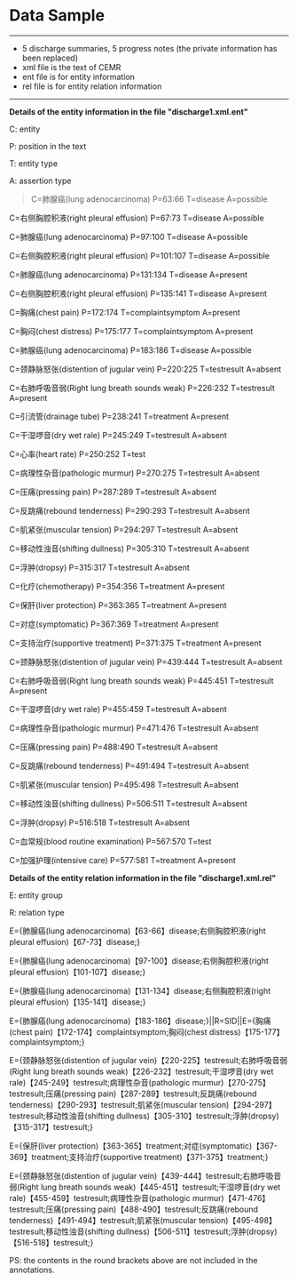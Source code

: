 # Data Sample #

---

- 5 discharge summaries, 5 progress notes (the private information has been replaced)
- xml file is the text of CEMR
- ent file is for entity information
- rel file is for entity relation information

---



**Details of the entity information in the file "discharge1.xml.ent"**

C: entity

P: position in the text

T: entity type

A: assertion type


> C=肺腺癌(lung adenocarcinoma) P=63:66 T=disease A=possible
> 
C=右侧胸腔积液(right pleural effusion) P=67:73 T=disease A=possible
> 
C=肺腺癌(lung adenocarcinoma) P=97:100 T=disease A=possible
> 
C=右侧胸腔积液(right pleural effusion) P=101:107 T=disease A=possible
> 
C=肺腺癌(lung adenocarcinoma) P=131:134 T=disease A=present
> 
C=右侧胸腔积液(right pleural effusion) P=135:141 T=disease A=present
> 
C=胸痛(chest pain) P=172:174 T=complaintsymptom A=present
> 
C=胸闷(chest distress) P=175:177 T=complaintsymptom A=present
> 
C=肺腺癌(lung adenocarcinoma) P=183:186 T=disease A=possible
> 
C=颈静脉怒张(distention of jugular vein) P=220:225 T=testresult A=absent
> 
C=右肺呼吸音弱(Right lung breath sounds weak) P=226:232 T=testresult A=present
> 
C=引流管(drainage tube) P=238:241 T=treatment A=present
> 
C=干湿啰音(dry wet rale) P=245:249 T=testresult A=absent
> 
C=心率(heart rate) P=250:252 T=test
> 
C=病理性杂音(pathologic murmur) P=270:275 T=testresult A=absent
> 
C=压痛(pressing pain) P=287:289 T=testresult A=absent
> 
C=反跳痛(rebound tenderness) P=290:293 T=testresult A=absent
> 
C=肌紧张(muscular tension) P=294:297 T=testresult A=absent
> 
C=移动性浊音(shifting dullness) P=305:310 T=testresult A=absent
> 
C=浮肿(dropsy) P=315:317 T=testresult A=absent
> 
C=化疗(chemotherapy) P=354:356 T=treatment A=present
> 
C=保肝(liver protection) P=363:365 T=treatment A=present
> 
C=对症(symptomatic) P=367:369 T=treatment A=present
> 
C=支持治疗(supportive treatment) P=371:375 T=treatment A=present
> 
C=颈静脉怒张(distention of jugular vein) P=439:444 T=testresult A=absent
> 
C=右肺呼吸音弱(Right lung breath sounds weak) P=445:451 T=testresult A=present
> 
C=干湿啰音(dry wet rale) P=455:459 T=testresult A=absent
> 
C=病理性杂音(pathologic murmur) P=471:476 T=testresult A=absent
> 
C=压痛(pressing pain) P=488:490 T=testresult A=absent
> 
C=反跳痛(rebound tenderness) P=491:494 T=testresult A=absent
> 
C=肌紧张(muscular tension) P=495:498 T=testresult A=absent
> 
C=移动性浊音(shifting dullness) P=506:511 T=testresult A=absent
> 
C=浮肿(dropsy) P=516:518 T=testresult A=absent
> 
C=血常规(blood routine examination) P=567:570 T=test
> 
C=加强护理(intensive care) P=577:581 T=treatment A=present

**Details of the entity relation information in the file "discharge1.xml.rel"**

E: entity group

R: relation type

>
E={肺腺癌(lung adenocarcinoma)【63-66】disease;右侧胸腔积液(right pleural effusion)【67-73】disease;}
>
E={肺腺癌(lung adenocarcinoma)【97-100】disease;右侧胸腔积液(right pleural effusion)【101-107】disease;}
>
E={肺腺癌(lung adenocarcinoma)【131-134】disease;右侧胸腔积液(right pleural effusion)【135-141】disease;}
>
E={肺腺癌(lung adenocarcinoma)【183-186】disease;}||R=SID||E={胸痛(chest pain)【172-174】complaintsymptom;胸闷(chest distress)【175-177】complaintsymptom;}
>
E={颈静脉怒张(distention of jugular vein)【220-225】testresult;右肺呼吸音弱(Right lung breath sounds weak)【226-232】testresult;干湿啰音(dry wet rale)【245-249】testresult;病理性杂音(pathologic murmur)【270-275】testresult;压痛(pressing pain)【287-289】testresult;反跳痛(rebound tenderness)【290-293】testresult;肌紧张(muscular tension)【294-297】testresult;移动性浊音(shifting dullness)【305-310】testresult;浮肿(dropsy)【315-317】testresult;}
>
E={保肝(liver protection)【363-365】treatment;对症(symptomatic)【367-369】treatment;支持治疗(supportive treatment)【371-375】treatment;}
>
E={颈静脉怒张(distention of jugular vein)【439-444】testresult;右肺呼吸音弱(Right lung breath sounds weak)【445-451】testresult;干湿啰音(dry wet rale)【455-459】testresult;病理性杂音(pathologic murmur)【471-476】testresult;压痛(pressing pain)【488-490】testresult;反跳痛(rebound tenderness)【491-494】testresult;肌紧张(muscular tension)【495-498】testresult;移动性浊音(shifting dullness)【506-511】testresult;浮肿(dropsy)【516-518】testresult;}

PS: the contents in the round brackets above are not included in the annotations.